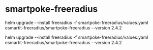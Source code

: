 # smartpoke-freeradius



helm upgrade --install freeradius -f smartpoke-freeradius/values.yaml esmartit-freeradius/smartpoke-freeradius --version 2.4.2



helm upgrade --install freeradius -f smartpoke-freeradius/values.yaml esmartit-freeradius/smartpoke-freeradius --version 2.4.2